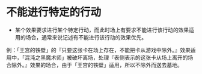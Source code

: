 # 不能进行特定的行动

* 某个效果要求进行某个特定行动，而此时场上有要求不能进行该行动的效果适用的场合，通常来说记述有不能进行该行动的效果优先。

例：「王宫的铁壁」的『只要这张卡在场上存在，不能把卡从游戏中除外。』效果适用中，「混沌之黑魔术师」被破坏离场，处理『表侧表示的这张卡从场上离开的场合除外。』效果的场合，由于「王宫的铁壁」适用，所以不除外而送去墓地。


